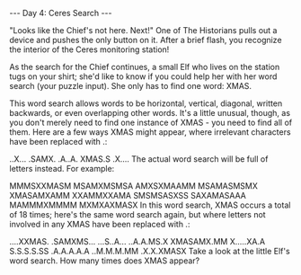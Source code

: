 --- Day 4: Ceres Search ---

"Looks like the Chief's not here. Next!" One of The Historians pulls out a
device and pushes the only button on it. After a brief flash, you recognize the
interior of the Ceres monitoring station!

As the search for the Chief continues, a small Elf who lives on the station tugs
on your shirt; she'd like to know if you could help her with her word search
(your puzzle input). She only has to find one word: XMAS.

This word search allows words to be horizontal, vertical, diagonal, written
backwards, or even overlapping other words. It's a little unusual, though, as
you don't merely need to find one instance of XMAS - you need to find all of
them. Here are a few ways XMAS might appear, where irrelevant characters have
been replaced with .:


..X...
.SAMX.
.A..A.
XMAS.S
.X....
The actual word search will be full of letters instead. For example:

MMMSXXMASM
MSAMXMSMSA
AMXSXMAAMM
MSAMASMSMX
XMASAMXAMM
XXAMMXXAMA
SMSMSASXSS
SAXAMASAAA
MAMMMXMMMM
MXMXAXMASX
In this word search, XMAS occurs a total of 18 times; here's the same word
search again, but where letters not involved in any XMAS have been replaced with
.:

....XXMAS.
.SAMXMS...
...S..A...
..A.A.MS.X
XMASAMX.MM
X.....XA.A
S.S.S.S.SS
.A.A.A.A.A
..M.M.M.MM
.X.X.XMASX
Take a look at the little Elf's word search. How many times does XMAS appear?
